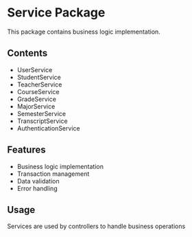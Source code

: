 # Service Package

This package contains business logic implementation.

## Contents
- UserService
- StudentService
- TeacherService
- CourseService
- GradeService
- MajorService
- SemesterService
- TranscriptService
- AuthenticationService

## Features
- Business logic implementation
- Transaction management
- Data validation
- Error handling

## Usage
Services are used by controllers to handle business operations 